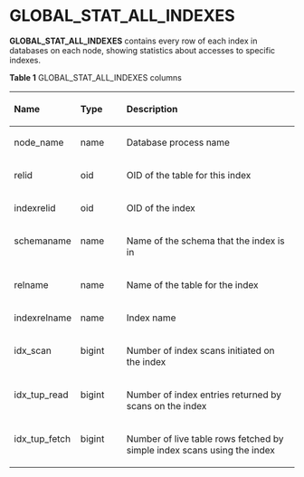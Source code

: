 # GLOBAL\_STAT\_ALL\_INDEXES<a name="EN-US_TOPIC_0245374697"></a>

**GLOBAL\_STAT\_ALL\_INDEXES**  contains every row of each index in databases on each node, showing statistics about accesses to specific indexes. 

**Table  1**  GLOBAL\_STAT\_ALL\_INDEXES columns

<a name="en-us_topic_0237122593_table14554806515"></a>
<table><thead align="left"><tr id="en-us_topic_0237122593_row66959015118"><th class="cellrowborder" valign="top" width="17.27%" id="mcps1.2.4.1.1"><p id="en-us_topic_0237122593_p7696304516"><a name="en-us_topic_0237122593_p7696304516"></a><a name="en-us_topic_0237122593_p7696304516"></a><strong id="b1132725491612"><a name="b1132725491612"></a><a name="b1132725491612"></a>Name</strong></p>
</th>
<th class="cellrowborder" valign="top" width="16.8%" id="mcps1.2.4.1.2"><p id="en-us_topic_0237122593_p186962055116"><a name="en-us_topic_0237122593_p186962055116"></a><a name="en-us_topic_0237122593_p186962055116"></a><strong id="b1070205510165"><a name="b1070205510165"></a><a name="b1070205510165"></a>Type</strong></p>
</th>
<th class="cellrowborder" valign="top" width="65.93%" id="mcps1.2.4.1.3"><p id="en-us_topic_0237122593_p196966019518"><a name="en-us_topic_0237122593_p196966019518"></a><a name="en-us_topic_0237122593_p196966019518"></a><strong id="b138441055181618"><a name="b138441055181618"></a><a name="b138441055181618"></a>Description</strong></p>
</th>
</tr>
</thead>
<tbody><tr id="en-us_topic_0237122593_row126961309517"><td class="cellrowborder" valign="top" width="17.27%" headers="mcps1.2.4.1.1 "><p id="en-us_topic_0237122593_p9696130185112"><a name="en-us_topic_0237122593_p9696130185112"></a><a name="en-us_topic_0237122593_p9696130185112"></a>node_name</p>
</td>
<td class="cellrowborder" valign="top" width="16.8%" headers="mcps1.2.4.1.2 "><p id="en-us_topic_0237122593_p2069616018513"><a name="en-us_topic_0237122593_p2069616018513"></a><a name="en-us_topic_0237122593_p2069616018513"></a>name</p>
</td>
<td class="cellrowborder" valign="top" width="65.93%" headers="mcps1.2.4.1.3 "><p id="en-us_topic_0237122593_p126961505512"><a name="en-us_topic_0237122593_p126961505512"></a><a name="en-us_topic_0237122593_p126961505512"></a>Database process name</p>
</td>
</tr>
<tr id="en-us_topic_0237122593_row46968019515"><td class="cellrowborder" valign="top" width="17.27%" headers="mcps1.2.4.1.1 "><p id="en-us_topic_0237122593_p269700175110"><a name="en-us_topic_0237122593_p269700175110"></a><a name="en-us_topic_0237122593_p269700175110"></a>relid</p>
</td>
<td class="cellrowborder" valign="top" width="16.8%" headers="mcps1.2.4.1.2 "><p id="en-us_topic_0237122593_p186971808511"><a name="en-us_topic_0237122593_p186971808511"></a><a name="en-us_topic_0237122593_p186971808511"></a>oid</p>
</td>
<td class="cellrowborder" valign="top" width="65.93%" headers="mcps1.2.4.1.3 "><p id="en-us_topic_0237122593_p969713014510"><a name="en-us_topic_0237122593_p969713014510"></a><a name="en-us_topic_0237122593_p969713014510"></a>OID of the table for this index</p>
</td>
</tr>
<tr id="en-us_topic_0237122593_row1169716018514"><td class="cellrowborder" valign="top" width="17.27%" headers="mcps1.2.4.1.1 "><p id="en-us_topic_0237122593_p206976045117"><a name="en-us_topic_0237122593_p206976045117"></a><a name="en-us_topic_0237122593_p206976045117"></a>indexrelid</p>
</td>
<td class="cellrowborder" valign="top" width="16.8%" headers="mcps1.2.4.1.2 "><p id="en-us_topic_0237122593_p136971006512"><a name="en-us_topic_0237122593_p136971006512"></a><a name="en-us_topic_0237122593_p136971006512"></a>oid</p>
</td>
<td class="cellrowborder" valign="top" width="65.93%" headers="mcps1.2.4.1.3 "><p id="en-us_topic_0237122593_p3697130165115"><a name="en-us_topic_0237122593_p3697130165115"></a><a name="en-us_topic_0237122593_p3697130165115"></a>OID of the index</p>
</td>
</tr>
<tr id="en-us_topic_0237122593_row96971013512"><td class="cellrowborder" valign="top" width="17.27%" headers="mcps1.2.4.1.1 "><p id="en-us_topic_0237122593_p196978015517"><a name="en-us_topic_0237122593_p196978015517"></a><a name="en-us_topic_0237122593_p196978015517"></a>schemaname</p>
</td>
<td class="cellrowborder" valign="top" width="16.8%" headers="mcps1.2.4.1.2 "><p id="en-us_topic_0237122593_p1869711095110"><a name="en-us_topic_0237122593_p1869711095110"></a><a name="en-us_topic_0237122593_p1869711095110"></a>name</p>
</td>
<td class="cellrowborder" valign="top" width="65.93%" headers="mcps1.2.4.1.3 "><p id="en-us_topic_0237122593_p669713025112"><a name="en-us_topic_0237122593_p669713025112"></a><a name="en-us_topic_0237122593_p669713025112"></a>Name of the schema that the index is in</p>
</td>
</tr>
<tr id="en-us_topic_0237122593_row176984011510"><td class="cellrowborder" valign="top" width="17.27%" headers="mcps1.2.4.1.1 "><p id="en-us_topic_0237122593_p8698140175113"><a name="en-us_topic_0237122593_p8698140175113"></a><a name="en-us_topic_0237122593_p8698140175113"></a>relname</p>
</td>
<td class="cellrowborder" valign="top" width="16.8%" headers="mcps1.2.4.1.2 "><p id="en-us_topic_0237122593_p2698180105118"><a name="en-us_topic_0237122593_p2698180105118"></a><a name="en-us_topic_0237122593_p2698180105118"></a>name</p>
</td>
<td class="cellrowborder" valign="top" width="65.93%" headers="mcps1.2.4.1.3 "><p id="en-us_topic_0237122593_p196981001519"><a name="en-us_topic_0237122593_p196981001519"></a><a name="en-us_topic_0237122593_p196981001519"></a>Name of the table for the index</p>
</td>
</tr>
<tr id="en-us_topic_0237122593_row1069870135110"><td class="cellrowborder" valign="top" width="17.27%" headers="mcps1.2.4.1.1 "><p id="en-us_topic_0237122593_p1669814095111"><a name="en-us_topic_0237122593_p1669814095111"></a><a name="en-us_topic_0237122593_p1669814095111"></a>indexrelname</p>
</td>
<td class="cellrowborder" valign="top" width="16.8%" headers="mcps1.2.4.1.2 "><p id="en-us_topic_0237122593_p86983019512"><a name="en-us_topic_0237122593_p86983019512"></a><a name="en-us_topic_0237122593_p86983019512"></a>name</p>
</td>
<td class="cellrowborder" valign="top" width="65.93%" headers="mcps1.2.4.1.3 "><p id="en-us_topic_0237122593_p18698140125111"><a name="en-us_topic_0237122593_p18698140125111"></a><a name="en-us_topic_0237122593_p18698140125111"></a>Index name</p>
</td>
</tr>
<tr id="en-us_topic_0237122593_row56981107512"><td class="cellrowborder" valign="top" width="17.27%" headers="mcps1.2.4.1.1 "><p id="en-us_topic_0237122593_p6698140135110"><a name="en-us_topic_0237122593_p6698140135110"></a><a name="en-us_topic_0237122593_p6698140135110"></a>idx_scan</p>
</td>
<td class="cellrowborder" valign="top" width="16.8%" headers="mcps1.2.4.1.2 "><p id="en-us_topic_0237122593_p126981015518"><a name="en-us_topic_0237122593_p126981015518"></a><a name="en-us_topic_0237122593_p126981015518"></a>bigint</p>
</td>
<td class="cellrowborder" valign="top" width="65.93%" headers="mcps1.2.4.1.3 "><p id="en-us_topic_0237122593_p1269918012513"><a name="en-us_topic_0237122593_p1269918012513"></a><a name="en-us_topic_0237122593_p1269918012513"></a>Number of index scans initiated on the index</p>
</td>
</tr>
<tr id="en-us_topic_0237122593_row96997045112"><td class="cellrowborder" valign="top" width="17.27%" headers="mcps1.2.4.1.1 "><p id="en-us_topic_0237122593_p96997015518"><a name="en-us_topic_0237122593_p96997015518"></a><a name="en-us_topic_0237122593_p96997015518"></a>idx_tup_read</p>
</td>
<td class="cellrowborder" valign="top" width="16.8%" headers="mcps1.2.4.1.2 "><p id="en-us_topic_0237122593_p169911012515"><a name="en-us_topic_0237122593_p169911012515"></a><a name="en-us_topic_0237122593_p169911012515"></a>bigint</p>
</td>
<td class="cellrowborder" valign="top" width="65.93%" headers="mcps1.2.4.1.3 "><p id="en-us_topic_0237122593_p76991607511"><a name="en-us_topic_0237122593_p76991607511"></a><a name="en-us_topic_0237122593_p76991607511"></a>Number of index entries returned by scans on the index</p>
</td>
</tr>
<tr id="en-us_topic_0237122593_row5699140155116"><td class="cellrowborder" valign="top" width="17.27%" headers="mcps1.2.4.1.1 "><p id="en-us_topic_0237122593_p4699402512"><a name="en-us_topic_0237122593_p4699402512"></a><a name="en-us_topic_0237122593_p4699402512"></a>idx_tup_fetch</p>
</td>
<td class="cellrowborder" valign="top" width="16.8%" headers="mcps1.2.4.1.2 "><p id="en-us_topic_0237122593_p15699190115113"><a name="en-us_topic_0237122593_p15699190115113"></a><a name="en-us_topic_0237122593_p15699190115113"></a>bigint</p>
</td>
<td class="cellrowborder" valign="top" width="65.93%" headers="mcps1.2.4.1.3 "><p id="en-us_topic_0237122593_p7699504518"><a name="en-us_topic_0237122593_p7699504518"></a><a name="en-us_topic_0237122593_p7699504518"></a>Number of live table rows fetched by simple index scans using the index </p>
</td>
</tr>
</tbody>
</table>


